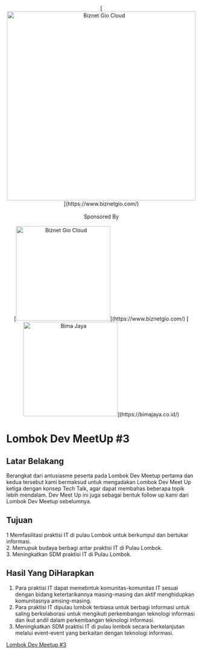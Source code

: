 

<center>
[<img src="https://github.com/LombokDevMeetup/Lombok-Dev-Meetup-003/blob/master/assets/img/meetup.png" width="500px" title="Biznet Gio Cloud" alt="Biznet Gio Cloud">](https://www.biznetgio.com/)
</center>
<br/>
<center>Sponsored By</center>
<br/>
<center>
[<img src="https://github.com/LombokDevMeetup/Lombok-Dev-Meetup-003/blob/master/assets/img/biznet.png" width="250px" title="Biznet Gio Cloud" alt="Biznet Gio Cloud">](https://www.biznetgio.com/) 
[<img src="https://github.com/LombokDevMeetup/Lombok-Dev-Meetup-003/blob/master/assets/img/bimajaya.png" width="250px" title="Bima Jaya" alt="Bima Jaya">](https://bimajaya.co.id/)
</center>

# Lombok Dev MeetUp #3
## Latar Belakang
Berangkat dari antusiasme peserta pada Lombok Dev Meetup pertama dan kedua tersebut kami bermaksud untuk mengadakan Lombok Dev Meet Up ketiga dengan konsep Tech Talk, agar dapat membahas beberapa topik lebih mendalam. Dev Meet Up ini juga sebagai bentuk follow up kami dari Lombok Dev Meetup sebelumnya.

## Tujuan
1 Memfasilitasi praktisi IT di pulau Lombok untuk berkumpul dan bertukar informasi.<br/>
2. Memupuk budaya berbagi antar praktisi IT di Pulau Lombok.<br/>
3. Meningkatkan SDM praktisi IT di Pulau Lombok.<br/>

## Hasil Yang DiHarapkan
1. Para praktisi IT dapat memebntuk komunitas-komunitas IT sesuai dengan bidang ketertarikannya masing-masing dan aktif menghidupkan komunitasnya amsing-masing.<br/>
2. Para praktisi IT dipulau lombok terbiasa untuk berbagi informasi untuk saling berkolaborasi untuk mengikuti perkembangan teknologi informasi dan ikut andil dalam perkembangan teknologi informasi.<br/>
3. Meningkatkan SDM praktisi IT di pulau lombok secara berkelanjutan melalui event-event yang berkaitan dengan teknologi informasi.<br/>


[Lombok Dev Meetup #3](https://lombokdevmeetup.github.io/Lombok-Dev-Meetup-003/)

